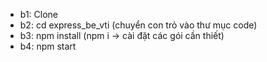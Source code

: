 - b1: Clone
- b2: cd express_be_vti (chuyển con trỏ vào thư mục code)
- b3: npm install (npm i -> cài đặt các gói cần thiết)
- b4: npm start

